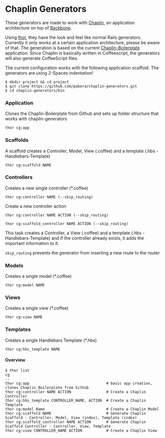 Chaplin Generators
==================

These generators are made to work with [Chaplin](https://github.com/chaplinjs/chaplin), an application architecture on top of [Backbone](https://github.com/documentcloud/backbone). 

Using [thor](https://github.com/wycats/thor), they have the look and feel like normal Rails generators. Currently it only works at a certain application architecture, please be aware of that. The generation is based on the current [Chaplin-Boilerplate](https://github.com/chaplinjs/chaplin-boilerplate) application. Since Chaplin is basically written in Coffeescript, the generators will also generate CoffeeScript files.

The current configuration works with the following application scaffold. The generators are using 2-Spaces indentation!

```
$ mkdir project && cd project
$ git clone https://github.com/pabera/chaplin-generators.git
$ cd chaplin-generators/bin
```

### Application
Clones the Chaplin-Boilerplate from Github and sets up folder structure that works with chaplin-generators

`thor cg:app`

### Scaffolds
A scaffold creates a Controller, Model, View (.coffee) and a template (.hbs - Handlebars-Template)

`thor cg:scaffold NAME`

### Controllers
Creates a new single controller (*.coffee)

`thor cg:controller NAME (--skip_routing)`

Create a new controller action

`thor cg:controller NAME ACTION (--skip_routing)`

`thor cg:scaffold_controller NAME ACTION (--skip_routing)`

This task creates a Controller, a View (.coffee) and a template (.hbs - Handlebars-Template) and if the controller already exists, it adds the important information to it.

`skip_routing` prevents the generator from inserting a new route to the router

### Models
Creates a single model (*.coffee)

`thor cg:model NAME`


### Views
Creates a single view (*.coffee)

`thor cg:view NAME`


### Templates
Creates a single Handlebars Template (*.hbs)

`thor cg:hbs_template NAME`


#### Overview
```
$ thor list
cg
--
thor cg:app                                   # basic app creation, clones Chaplin Boilerplate from Github
thor cg:controller NAME ACTION                # Create a Chaplin Controller
thor cg:hbs_template CONTROLLER_NAME, ACTION  # Create a Chaplin Template
thor cg:model Name                            # Create a Chaplin Model
thor cg:scaffold NAME                         # Generate Chaplin Scaffold - Controller, Model, View (index), Template (index)
thor cg:scaffold_controller NAME ACTION       # Generate Chaplin Scaffold Controller - Controller, View, Template
thor cg:view CONTROLLER_NAME ACTION           # Create a Chaplin View
```